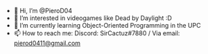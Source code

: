 - 👋 Hi, I’m @PieroD04
- 👀 I’m interested in videogames like Dead by Daylight :D
- 🌱 I’m currently learning Object-Oriented Programming in the UPC
- 📫 How to reach me:
  Discord: SirCactuz#7880 / Via email: pierod0411@gmail.com
<!---
PieroD04/PieroD04 is a ✨ special ✨ repository because its `README.md` (this file) appears on your GitHub profile.
You can click the Preview link to take a look at your changes.
--->
